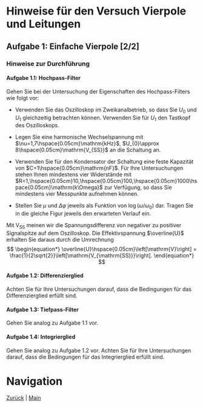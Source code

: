 # Hinweise für den Versuch Vierpole und Leitungen

## Aufgabe 1: Einfache Vierpole [2/2]

###  Hinweise zur Durchführung

#### Aufgabe 1.1: Hochpass-Filter

Gehen Sie bei der Untersuchung der Eigenschaften des Hochpass-Filters wie folgt vor:

- Verwenden Sie das Oszilloskop im Zweikanalbetrieb, so dass Sie $U_{0}$ und $U_{1}$ gleichzeitig betrachten können. Verwenden Sie für $U_{1}$ den Tastkopf des Oszilloskops.

- Legen Sie eine harmonische Wechselspannung mit $\nu=1,7\hspace{0.05cm}\mathrm{kHz}$, $U_{0}\approx 8\hspace{0.05cm}\mathrm{V_{SS}}$ an die Schaltung an. 
  
- Verwenden Sie für den Kondensator der Schaltung eine feste Kapazität von $C=1\hspace{0.05cm}\mathrm{nF}$. Für Ihre Untersuchungen stehen Ihnen mindestens vier Widerstände mit $R=1,\hspace{0.05cm}10,\hspace{0.05cm}100,\hspace{0.05cm}1000\hspace{0.05cm}\mathrm{k\Omega}$ zur Verfügung, so dass Sie mindestens vier Messpunkte aufnehmen können. 
  
- Stellen Sie $\mu$ und $\Delta\varphi$ jeweils als Funktion von $\log(\omega/\omega_{0})$ dar. Tragen Sie in die gleiche Figur jeweils den erwarteten Verlauf ein.

Mit $\mathrm{V_{SS}}$ meinen wir die Spannungsdifferenz von negativer zu positiver Signalspitze auf dem Oszilloskop. Die Effektivspannung $\overline{U}$ erhalten Sie daraus durch die Umrechnung
$$
\begin{equation*}
\overline{U}\hspace{0.05cm}\left[\mathrm{V}\right] = \frac{1}{2\sqrt{2}}\left[\mathrm{V_{\mathrm{SS}}}\right].
\end{equation*}
$$

#### Aufgabe 1.2: Differenzierglied

Achten Sie für Ihre Untersuchungen darauf, dass die Bedingungen für das Differenzierglied erfüllt sind.  

#### Aufgabe 1.3: Tiefpass-Filter

Gehen Sie analog zu Aufgabe 1.1 vor. 

#### Aufgabe 1.4: Integrierglied

Gehen Sie analog zu Aufgabe 1.2 vor. Achten Sie für Ihre Untersuchungen darauf, dass die Bedingungen für das Integrierglied erfüllt sind.  

# Navigation

[Zurück](https://git.scc.kit.edu/etp-lehre/p1-for-students/-/blob/main/Vierpole_und_Leitungen/doc/Hinweise-Aufgabe-1.md) | [Main](https://git.scc.kit.edu/etp-lehre/p1-for-students/-/tree/main/Vierpole_und_Leitungen)
